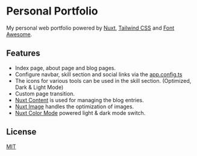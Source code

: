 # Personal Portfolio
My personal web portfolio powered by [Nuxt](https://nuxt.com/), [Tailwind CSS](https://tailwindcss.com/) and [Font Awesome](https://fontawesome.com/).

## Features
* Index page, about page and blog pages.
* Configure navbar, skill section and social links via the [app.config.ts](app.config.ts)
* The icons for various tools can be used in the skill section. (Optimized, Dark & Light Mode)
* Custom page transition.
* [Nuxt Content](https://content.nuxtjs.org/) is used for managing the blog entries.
* [Nuxt Image](https://image.nuxtjs.org/) handles the optimization of images.
* [Nuxt Color Mode](https://color-mode.nuxtjs.org/) powered light & dark mode switch.

## License
[MIT](./LICENSE)
